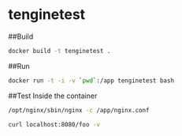# tenginetest

##Build
```bash
docker build -t tenginetest .
```

##Run
```bash
docker run -t -i -v `pwd`:/app tenginetest bash
```

##Test
Inside the container

```bash
/opt/nginx/sbin/nginx -c /app/nginx.conf

curl localhost:8080/foo -v
```

